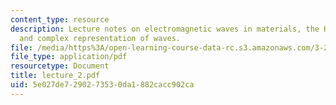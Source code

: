 ```yaml
---
content_type: resource
description: Lecture notes on electromagnetic waves in materials, the Hall effect,
  and complex representation of waves.
file: /media/https%3A/open-learning-course-data-rc.s3.amazonaws.com/3-225-electronic-and-mechanical-properties-of-materials-fall-2007/5e027de7290273530da1882cacc902ca_lecture_2.pdf
file_type: application/pdf
resourcetype: Document
title: lecture_2.pdf
uid: 5e027de7-2902-7353-0da1-882cacc902ca
---
```

